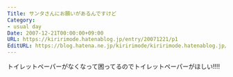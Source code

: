 ```yaml
---
Title: サンタさんにお願いがあるんですけど
Category:
- usual day
Date: 2007-12-21T00:00:00+09:00
URL: https://kiririmode.hatenablog.jp/entry/20071221/p1
EditURL: https://blog.hatena.ne.jp/kiririmode/kiririmode.hatenablog.jp/atom/entry/8454420450078215864
---
```



トイレットペーパーがなくなって困ってるのでトイレットペーパーがほしい!!!!
